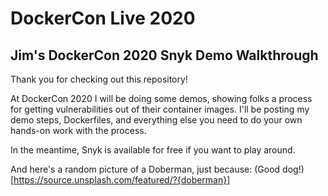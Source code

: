 # DockerCon Live 2020

## Jim's DockerCon 2020 Snyk Demo Walkthrough

Thank you for checking out this repository!

At DockerCon 2020 I will be doing some demos, showing folks a process for getting vulnerabilities out of their container images. I'll be posting my demo steps, Dockerfiles, and everything else you need to do your own hands-on work with the process.

In the meantime, Snyk is available for free if you want to play around.

And here's a random picture of a Doberman, just because:
(Good dog!)[https://source.unsplash.com/featured/?{doberman}]

